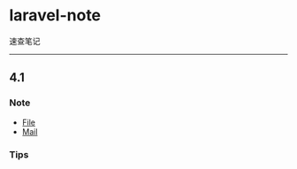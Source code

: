laravel-note
============

速查笔记

---

## 4.1

### Note

- [File](/4.1/Facade/File.md)
- [Mail](/4.1/Facade/Mail.md)

### Tips

